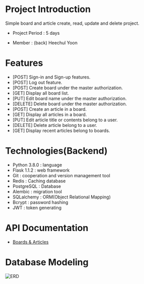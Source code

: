 # Project Introduction

Simple board and article create, read, update and delete project. 

+ Project Period  : 5 days

+ Member         : (back) Heechul Yoon
         

# Features
+ [POST] Sign-in and Sign-up features.
+ [POST] Log out feature.
+ [POST] Create board under the master authorization.
+ [GET] Display all board list.
+ [PUT] Edit board name under the master authorization.
+ [DELETE] Delete board under the master authorization.
+ [POST] Create an article in a board.
+ [GET] Display all articles in a board.
+ [PUT] Edit article title or contents belong to a user. 
+ [DELETE] Delete article belong to a user.
+ [GET] Display recent articles belong to boards.

# Technologies(Backend)
+ Python 3.8.0 : language
+ Flask 1.1.2  : web framework
+ Git          : cooperation and version management tool
+ Redis        : Caching database
+ PostgreSQL   : Database
+ Alembic      : migration tool
+ SQLalchemy   : ORM(Object Relational Mapping)
+ Bcrypt       : password hashing
+ JWT          : token generating

# API Documentation
+ [Boards & Articles](https://documenter.getpostman.com/view/10893095/SzmYA237?version=latest)

# Database Modeling
![ERD](https://media.vlpt.us/images/valentin123/post/c5035d26-634d-4fd4-8a05-c72f19d2c9cb/boards_and_articles.png)
